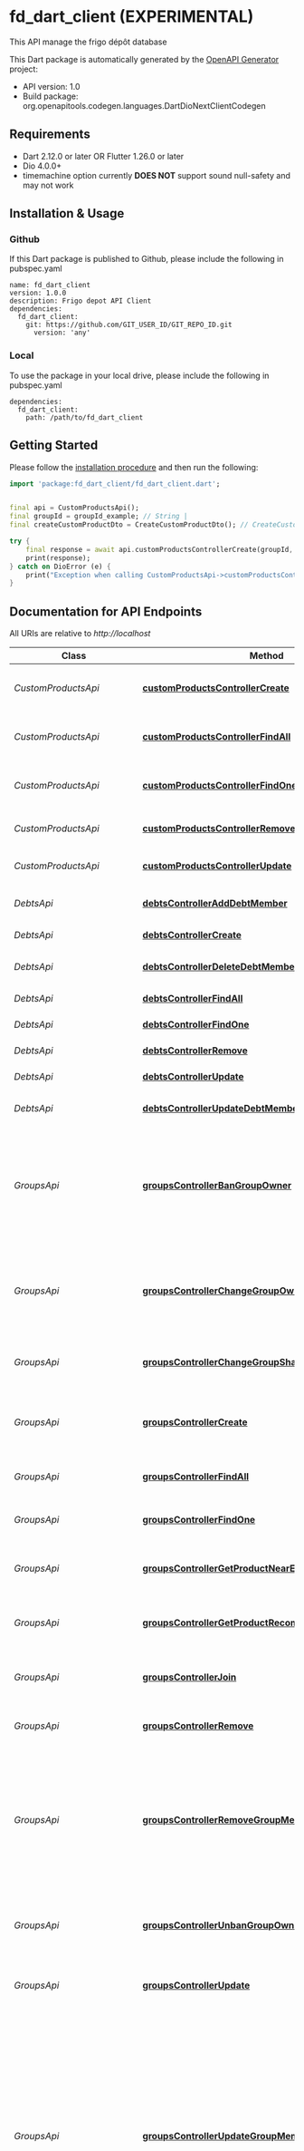 # fd_dart_client (EXPERIMENTAL)
This API manage the frigo dépôt database

This Dart package is automatically generated by the [OpenAPI Generator](https://openapi-generator.tech) project:

- API version: 1.0
- Build package: org.openapitools.codegen.languages.DartDioNextClientCodegen

## Requirements

* Dart 2.12.0 or later OR Flutter 1.26.0 or later
* Dio 4.0.0+
* timemachine option currently **DOES NOT** support sound null-safety and may not work

## Installation & Usage

### Github
If this Dart package is published to Github, please include the following in pubspec.yaml
```
name: fd_dart_client
version: 1.0.0
description: Frigo depot API Client
dependencies:
  fd_dart_client:
    git: https://github.com/GIT_USER_ID/GIT_REPO_ID.git
      version: 'any'
```

### Local
To use the package in your local drive, please include the following in pubspec.yaml
```
dependencies:
  fd_dart_client:
    path: /path/to/fd_dart_client
```

## Getting Started

Please follow the [installation procedure](#installation--usage) and then run the following:

```dart
import 'package:fd_dart_client/fd_dart_client.dart';


final api = CustomProductsApi();
final groupId = groupId_example; // String | 
final createCustomProductDto = CreateCustomProductDto(); // CreateCustomProductDto | 

try {
    final response = await api.customProductsControllerCreate(groupId, createCustomProductDto);
    print(response);
} catch on DioError (e) {
    print("Exception when calling CustomProductsApi->customProductsControllerCreate: $e\n");
}

```

## Documentation for API Endpoints

All URIs are relative to *http://localhost*

Class | Method | HTTP request | Description
------------ | ------------- | ------------- | -------------
*CustomProductsApi* | [**customProductsControllerCreate**](doc/CustomProductsApi.md#customproductscontrollercreate) | **post** /groups/{groupId}/custom-products | Create a new custom product for the group
*CustomProductsApi* | [**customProductsControllerFindAll**](doc/CustomProductsApi.md#customproductscontrollerfindall) | **get** /groups/{groupId}/custom-products | Get all the custom products of the group
*CustomProductsApi* | [**customProductsControllerFindOne**](doc/CustomProductsApi.md#customproductscontrollerfindone) | **get** /groups/{groupId}/custom-products/{id} | Get the custom product with the given id
*CustomProductsApi* | [**customProductsControllerRemove**](doc/CustomProductsApi.md#customproductscontrollerremove) | **delete** /groups/{groupId}/custom-products/{id} | Delete a custom product
*CustomProductsApi* | [**customProductsControllerUpdate**](doc/CustomProductsApi.md#customproductscontrollerupdate) | **patch** /groups/{groupId}/custom-products/{id} | Update a custom product
*DebtsApi* | [**debtsControllerAddDebtMember**](doc/DebtsApi.md#debtscontrolleradddebtmember) | **post** /groups/{groupId}/debts/{debtId}/members | Add a member to an entry
*DebtsApi* | [**debtsControllerCreate**](doc/DebtsApi.md#debtscontrollercreate) | **post** /groups/{groupId}/debts | Add a debt entry
*DebtsApi* | [**debtsControllerDeleteDebtMember**](doc/DebtsApi.md#debtscontrollerdeletedebtmember) | **delete** /groups/{groupId}/debts/{debtId}/members/{userId} | Remove a debt member
*DebtsApi* | [**debtsControllerFindAll**](doc/DebtsApi.md#debtscontrollerfindall) | **get** /groups/{groupId}/debts | Get all group debts
*DebtsApi* | [**debtsControllerFindOne**](doc/DebtsApi.md#debtscontrollerfindone) | **get** /groups/{groupId}/debts/{id} | Get a debt entry
*DebtsApi* | [**debtsControllerRemove**](doc/DebtsApi.md#debtscontrollerremove) | **delete** /groups/{groupId}/debts/{id} | Delete a debt entry
*DebtsApi* | [**debtsControllerUpdate**](doc/DebtsApi.md#debtscontrollerupdate) | **patch** /groups/{groupId}/debts/{id} | Update a debt entry
*DebtsApi* | [**debtsControllerUpdateDebtMember**](doc/DebtsApi.md#debtscontrollerupdatedebtmember) | **patch** /groups/{groupId}/debts/{debtId}/members/{userId} | Update a debt member
*GroupsApi* | [**groupsControllerBanGroupOwner**](doc/GroupsApi.md#groupscontrollerbangroupowner) | **patch** /groups/{groupId}/ban/{userId} | Ban a member. Owner can&#39;t be banned. You can&#39;t ban yourself or a member with equal or superior role
*GroupsApi* | [**groupsControllerChangeGroupOwner**](doc/GroupsApi.md#groupscontrollerchangegroupowner) | **patch** /groups/{groupId}/change-owner/{userId} | Change the owner of the group. Only owner can give his rights to another member
*GroupsApi* | [**groupsControllerChangeGroupSharingCode**](doc/GroupsApi.md#groupscontrollerchangegroupsharingcode) | **patch** /groups/{id}/change-code | Change the sharing code of the group.
*GroupsApi* | [**groupsControllerCreate**](doc/GroupsApi.md#groupscontrollercreate) | **post** /groups | Create a group and register the logged in user as owner
*GroupsApi* | [**groupsControllerFindAll**](doc/GroupsApi.md#groupscontrollerfindall) | **get** /groups | Get the groups of the user
*GroupsApi* | [**groupsControllerFindOne**](doc/GroupsApi.md#groupscontrollerfindone) | **get** /groups/{id} | Get the group specified by id
*GroupsApi* | [**groupsControllerGetProductNearExpiration**](doc/GroupsApi.md#groupscontrollergetproductnearexpiration) | **get** /groups/{id}/products-near-expiration | Get the products that are near expiration
*GroupsApi* | [**groupsControllerGetProductRecommendations**](doc/GroupsApi.md#groupscontrollergetproductrecommendations) | **get** /groups/{id}/product-recommendations | Get a set of products matching the string given
*GroupsApi* | [**groupsControllerJoin**](doc/GroupsApi.md#groupscontrollerjoin) | **get** /groups/join/{sharing_code} | Join a group with its sharing code
*GroupsApi* | [**groupsControllerRemove**](doc/GroupsApi.md#groupscontrollerremove) | **delete** /groups/{id} | Delete the group specified by id
*GroupsApi* | [**groupsControllerRemoveGroupMember**](doc/GroupsApi.md#groupscontrollerremovegroupmember) | **delete** /groups/{groupId}/members/{userId} | Remove a member from a group. Owner can&#39;t be removed and only superior level user can remove another user.
*GroupsApi* | [**groupsControllerUnbanGroupOwner**](doc/GroupsApi.md#groupscontrollerunbangroupowner) | **patch** /groups/{groupId}/unban/{userId} | Unban a member. Only owner and admin can unban someone.
*GroupsApi* | [**groupsControllerUpdate**](doc/GroupsApi.md#groupscontrollerupdate) | **patch** /groups/{id} | Update the group specified by id
*GroupsApi* | [**groupsControllerUpdateGroupMember**](doc/GroupsApi.md#groupscontrollerupdategroupmember) | **patch** /groups/{groupId}/members/{userId} | Change the group member settings. Only an owner can change other member roles. An owner can&#39;t change his role and is the only owner of the group. Only Admin or Owner can change the nickname of another person
*InventoriesApi* | [**inventoriesControllerCreate**](doc/InventoriesApi.md#inventoriescontrollercreate) | **post** /groups/{groupId}/inventory | Add a product to the group&#39;s inventory
*InventoriesApi* | [**inventoriesControllerCreateCustom**](doc/InventoriesApi.md#inventoriescontrollercreatecustom) | **post** /groups/{groupId}/inventory/custom-product | Add a custom product to the group&#39;s inventory
*InventoriesApi* | [**inventoriesControllerDelete**](doc/InventoriesApi.md#inventoriescontrollerdelete) | **delete** /groups/{groupId}/inventory/{id} | Delete a product from the inventory
*InventoriesApi* | [**inventoriesControllerFindAll**](doc/InventoriesApi.md#inventoriescontrollerfindall) | **get** /groups/{groupId}/inventory | Get the products from the group&#39;s inventory
*InventoriesApi* | [**inventoriesControllerUpdate**](doc/InventoriesApi.md#inventoriescontrollerupdate) | **patch** /groups/{groupId}/inventory/{id} | Update a product of the inventory
*MostPurchasedProductsApi* | [**mostPurchasedProductControllerFindAll**](doc/MostPurchasedProductsApi.md#mostpurchasedproductcontrollerfindall) | **get** /groups/{groupId}/most-purchased | Get the most purchased products
*PicturesApi* | [**picturesControllerGetAll**](doc/PicturesApi.md#picturescontrollergetall) | **get** /pictures | Get all the default pictures
*ProductTagsApi* | [**userProductTagsControllerCreate**](doc/ProductTagsApi.md#userproducttagscontrollercreate) | **post** /user-product-tags | Add a tag
*ProductTagsApi* | [**userProductTagsControllerFindAll**](doc/ProductTagsApi.md#userproducttagscontrollerfindall) | **get** /user-product-tags | Get all product tags of the user
*ProductTagsApi* | [**userProductTagsControllerFindOne**](doc/ProductTagsApi.md#userproducttagscontrollerfindone) | **get** /user-product-tags/{id} | Get the user product tag by id
*ProductTagsApi* | [**userProductTagsControllerRemove**](doc/ProductTagsApi.md#userproducttagscontrollerremove) | **delete** /user-product-tags/{id} | Delete the product tag
*ProductTagsApi* | [**userProductTagsControllerUpdate**](doc/ProductTagsApi.md#userproducttagscontrollerupdate) | **patch** /user-product-tags/{id} | Update the product tag
*ProductsApi* | [**productsControllerAddTagProduct**](doc/ProductsApi.md#productscontrolleraddtagproduct) | **patch** /products/{productId}/add-tag/{tagId} | Add a tag to a product
*ProductsApi* | [**productsControllerGetByBarcode**](doc/ProductsApi.md#productscontrollergetbybarcode) | **get** /products/barcode/{barcode} | Get a product using its barcode
*ProductsApi* | [**productsControllerGetById**](doc/ProductsApi.md#productscontrollergetbyid) | **get** /products/{id} | Get a product using its id
*ProductsApi* | [**productsControllerRemoveTagProduct**](doc/ProductsApi.md#productscontrollerremovetagproduct) | **patch** /products/{productId}/remove-tag/{tagId} | Remove the tag of a product
*ScanModuleApi* | [**scanModulesControllerAddProduct**](doc/ScanModuleApi.md#scanmodulescontrolleraddproduct) | **post** /groups/for-scanner/{token}/inventory/{barcode} | Add a product to the scanner linked inventory
*ScanModuleApi* | [**scanModulesControllerCreateBySharingCode**](doc/ScanModuleApi.md#scanmodulescontrollercreatebysharingcode) | **post** /groups/by-code/{sharing_code}/scanners | Register a scanner to the group associated with this sharingCode
*ScanModuleApi* | [**scanModulesControllerFindAll**](doc/ScanModuleApi.md#scanmodulescontrollerfindall) | **get** /groups/{groupId}/scanners | Get the scanners of the group
*ScanModuleApi* | [**scanModulesControllerFindOne**](doc/ScanModuleApi.md#scanmodulescontrollerfindone) | **get** /groups/{groupId}/scanners/{id} | Get the scanner details
*ScanModuleApi* | [**scanModulesControllerRemove**](doc/ScanModuleApi.md#scanmodulescontrollerremove) | **delete** /groups/{groupId}/scanners/{id} | Unregister a scanner
*ScanModuleApi* | [**scanModulesControllerRemoveProduct**](doc/ScanModuleApi.md#scanmodulescontrollerremoveproduct) | **delete** /groups/for-scanner/{token}/inventory/{barcode} | Remove a product from the scanner linked inventory
*ScanModuleApi* | [**scanModulesControllerUpdate**](doc/ScanModuleApi.md#scanmodulescontrollerupdate) | **patch** /groups/{groupId}/scanners/{id} | Update a scanner
*ShoppingHistoryApi* | [**shoppingHistoryControllerAddCustomItemToHistoryList**](doc/ShoppingHistoryApi.md#shoppinghistorycontrolleraddcustomitemtohistorylist) | **post** /groups/{groupId}/shopping-list-history/{id}/item/custom | Add a custom product to an existing shopping list
*ShoppingHistoryApi* | [**shoppingHistoryControllerAddItemToHistoryList**](doc/ShoppingHistoryApi.md#shoppinghistorycontrolleradditemtohistorylist) | **post** /groups/{groupId}/shopping-list-history/{id}/item | Add a product to an existing shopping list
*ShoppingHistoryApi* | [**shoppingHistoryControllerCreate**](doc/ShoppingHistoryApi.md#shoppinghistorycontrollercreate) | **post** /groups/{groupId}/shopping-list-history | Create a shopping history list, and move an optional bunch of shopping list items to its items
*ShoppingHistoryApi* | [**shoppingHistoryControllerDelete**](doc/ShoppingHistoryApi.md#shoppinghistorycontrollerdelete) | **delete** /groups/{groupId}/shopping-list-history/{id} | Delete a specific shopping history list
*ShoppingHistoryApi* | [**shoppingHistoryControllerFindAll**](doc/ShoppingHistoryApi.md#shoppinghistorycontrollerfindall) | **get** /groups/{groupId}/shopping-list-history | Get all the shopping list histories
*ShoppingHistoryApi* | [**shoppingHistoryControllerFindOne**](doc/ShoppingHistoryApi.md#shoppinghistorycontrollerfindone) | **get** /groups/{groupId}/shopping-list-history/{id} | Get a specific shopping history list
*ShoppingHistoryApi* | [**shoppingHistoryControllerUpdate**](doc/ShoppingHistoryApi.md#shoppinghistorycontrollerupdate) | **patch** /groups/{groupId}/shopping-list-history/{id} | Update a specific shopping history list
*ShoppingListApi* | [**shoppingItemsControllerCreate**](doc/ShoppingListApi.md#shoppingitemscontrollercreate) | **post** /groups/{groupId}/shopping-list | Add a product to the group&#39;s shopping list
*ShoppingListApi* | [**shoppingItemsControllerCreateCustom**](doc/ShoppingListApi.md#shoppingitemscontrollercreatecustom) | **post** /groups/{groupId}/shopping-list/custom-product | Add a custom product to the group&#39;s shopping list
*ShoppingListApi* | [**shoppingItemsControllerDelete**](doc/ShoppingListApi.md#shoppingitemscontrollerdelete) | **delete** /groups/{groupId}/shopping-list/{id} | Delete an item from the shopping list
*ShoppingListApi* | [**shoppingItemsControllerFindAll**](doc/ShoppingListApi.md#shoppingitemscontrollerfindall) | **get** /groups/{groupId}/shopping-list | Get the items from the group&#39;s shopping list
*ShoppingListApi* | [**shoppingItemsControllerFindOne**](doc/ShoppingListApi.md#shoppingitemscontrollerfindone) | **get** /groups/{groupId}/shopping-list/{id} | Get a specific item from the group&#39;s shopping list
*ShoppingListApi* | [**shoppingItemsControllerStartShopping**](doc/ShoppingListApi.md#shoppingitemscontrollerstartshopping) | **patch** /groups/{groupId}/shopping-list/start-shopping | Start the shopping mode for this group
*ShoppingListApi* | [**shoppingItemsControllerStopShopping**](doc/ShoppingListApi.md#shoppingitemscontrollerstopshopping) | **patch** /groups/{groupId}/shopping-list/stop-shopping | Stop the shopping mode for this group
*ShoppingListApi* | [**shoppingItemsControllerUpdate**](doc/ShoppingListApi.md#shoppingitemscontrollerupdate) | **patch** /groups/{groupId}/shopping-list/{id} | Update an item of the shopping list
*UsersApi* | [**usersControllerAddFavorite**](doc/UsersApi.md#userscontrolleraddfavorite) | **post** /users/favorite-products/{productId} | Add a product as favorite
*UsersApi* | [**usersControllerAddTag**](doc/UsersApi.md#userscontrolleraddtag) | **post** /users/tags | Add a tag to the user
*UsersApi* | [**usersControllerCreate**](doc/UsersApi.md#userscontrollercreate) | **post** /users | Create a user on database and patch the auth0 user
*UsersApi* | [**usersControllerDeleteFavorite**](doc/UsersApi.md#userscontrollerdeletefavorite) | **delete** /users/favorite-products/{productId} | Delete one of your favorite products
*UsersApi* | [**usersControllerGet**](doc/UsersApi.md#userscontrollerget) | **get** /users/info | Get user information
*UsersApi* | [**usersControllerGetFavorites**](doc/UsersApi.md#userscontrollergetfavorites) | **get** /users/favorite-products | Return all the favorite products of a user
*UsersApi* | [**usersControllerGetTag**](doc/UsersApi.md#userscontrollergettag) | **get** /users/tags/{id} | Find a user tag
*UsersApi* | [**usersControllerGetTags**](doc/UsersApi.md#userscontrollergettags) | **get** /users/{userId}/tags/ | Return all the tags of a user
*UsersApi* | [**usersControllerPatch**](doc/UsersApi.md#userscontrollerpatch) | **patch** /users/{id} | Patch user information on auth0
*UsersApi* | [**usersControllerPatchTag**](doc/UsersApi.md#userscontrollerpatchtag) | **patch** /users/tags/{id} | Update a tag of the user
*UsersApi* | [**usersControllerRemove**](doc/UsersApi.md#userscontrollerremove) | **delete** /users/{id} | Delete user from database and auth0
*UsersApi* | [**usersControllerRemoveTag**](doc/UsersApi.md#userscontrollerremovetag) | **delete** /users/tags/{id} | Delete a tag of the user


## Documentation For Models

 - [CreateCustomInventoryProductDto](doc/CreateCustomInventoryProductDto.md)
 - [CreateCustomProductDto](doc/CreateCustomProductDto.md)
 - [CreateCustomShoppingHistoryItemDto](doc/CreateCustomShoppingHistoryItemDto.md)
 - [CreateCustomShoppingItemDto](doc/CreateCustomShoppingItemDto.md)
 - [CreateDebtDto](doc/CreateDebtDto.md)
 - [CreateDebtMemberDto](doc/CreateDebtMemberDto.md)
 - [CreateGroupDto](doc/CreateGroupDto.md)
 - [CreateInventoryProductDto](doc/CreateInventoryProductDto.md)
 - [CreateResponseScanModuleDto](doc/CreateResponseScanModuleDto.md)
 - [CreateScanModuleDto](doc/CreateScanModuleDto.md)
 - [CreateShoppingHistoryDto](doc/CreateShoppingHistoryDto.md)
 - [CreateShoppingHistoryItemDto](doc/CreateShoppingHistoryItemDto.md)
 - [CreateShoppingItemDto](doc/CreateShoppingItemDto.md)
 - [CreateUserDto](doc/CreateUserDto.md)
 - [CreateUserProductTagDto](doc/CreateUserProductTagDto.md)
 - [CreateUserTagDto](doc/CreateUserTagDto.md)
 - [ResponseBannedGroupMemberDto](doc/ResponseBannedGroupMemberDto.md)
 - [ResponseCustomProductDto](doc/ResponseCustomProductDto.md)
 - [ResponseDebtDto](doc/ResponseDebtDto.md)
 - [ResponseDebtMemberDto](doc/ResponseDebtMemberDto.md)
 - [ResponseFavoriteProductDto](doc/ResponseFavoriteProductDto.md)
 - [ResponseGroupDto](doc/ResponseGroupDto.md)
 - [ResponseGroupMemberDto](doc/ResponseGroupMemberDto.md)
 - [ResponseGroupProductExpirationDto](doc/ResponseGroupProductExpirationDto.md)
 - [ResponseGroupProductRecommendationDto](doc/ResponseGroupProductRecommendationDto.md)
 - [ResponseInventoryProductDetailDto](doc/ResponseInventoryProductDetailDto.md)
 - [ResponseInventoryProductDto](doc/ResponseInventoryProductDto.md)
 - [ResponseMostPurchasedProductDto](doc/ResponseMostPurchasedProductDto.md)
 - [ResponsePaginationInventoryProductDto](doc/ResponsePaginationInventoryProductDto.md)
 - [ResponsePaginationMostPurchasedProductDto](doc/ResponsePaginationMostPurchasedProductDto.md)
 - [ResponsePictureDto](doc/ResponsePictureDto.md)
 - [ResponseProductDto](doc/ResponseProductDto.md)
 - [ResponseScanModuleDto](doc/ResponseScanModuleDto.md)
 - [ResponseShoppingHistoryItemDto](doc/ResponseShoppingHistoryItemDto.md)
 - [ResponseShoppingHistoryListDto](doc/ResponseShoppingHistoryListDto.md)
 - [ResponseShoppingItemDto](doc/ResponseShoppingItemDto.md)
 - [ResponseUserDto](doc/ResponseUserDto.md)
 - [ResponseUserProductTagDto](doc/ResponseUserProductTagDto.md)
 - [ResponseUserTagDto](doc/ResponseUserTagDto.md)
 - [UpdateCustomProductDto](doc/UpdateCustomProductDto.md)
 - [UpdateDebtDto](doc/UpdateDebtDto.md)
 - [UpdateDebtMemberDto](doc/UpdateDebtMemberDto.md)
 - [UpdateGroupDto](doc/UpdateGroupDto.md)
 - [UpdateGroupMemberDto](doc/UpdateGroupMemberDto.md)
 - [UpdateInventoryProductDto](doc/UpdateInventoryProductDto.md)
 - [UpdateScanModuleDto](doc/UpdateScanModuleDto.md)
 - [UpdateShoppingHistoryListDto](doc/UpdateShoppingHistoryListDto.md)
 - [UpdateShoppingItemDto](doc/UpdateShoppingItemDto.md)
 - [UpdateUserDto](doc/UpdateUserDto.md)
 - [UpdateUserProductTagDto](doc/UpdateUserProductTagDto.md)
 - [UpdateUserTagDto](doc/UpdateUserTagDto.md)


## Documentation For Authorization


## jwt

- **Type**: HTTP basic authentication


## Author




